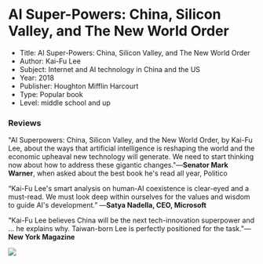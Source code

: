 # AI Super-Powers: China, Silicon Valley, and The New World Order
* Title: AI Super-Powers: China, Silicon Valley, and The New World Order
* Author: Kai-Fu Lee
* Subject: Internet and AI technology in China and the US
* Year: 2018
* Publisher: Houghton Mifflin Harcourt
* Type: Popular book
* Level: middle school and up

### Reviews
"AI Superpowers: China, Silicon Valley, and the New World Order, by Kai-Fu Lee, about the ways that artificial intelligence is reshaping the world and the economic upheaval new technology will generate. We need to start thinking now about how to address these gigantic changes."—**Senator Mark Warner**, when asked about the best book he's read all year, Politico

“Kai-Fu Lee's smart analysis on human-AI coexistence is clear-eyed and a must-read. We must look deep within ourselves for the values and wisdom to guide AI's development.” —**Satya Nadella, CEO, Microsoft**

"Kai-Fu Lee believes China will be the next tech-innovation superpower and ... he explains why. Taiwan-born Lee is perfectly positioned for the task."—**New York Magazine** 


![](https://github.com/touretzkyds/ai4k12/raw/master/images/KFL+Book.jpg)
